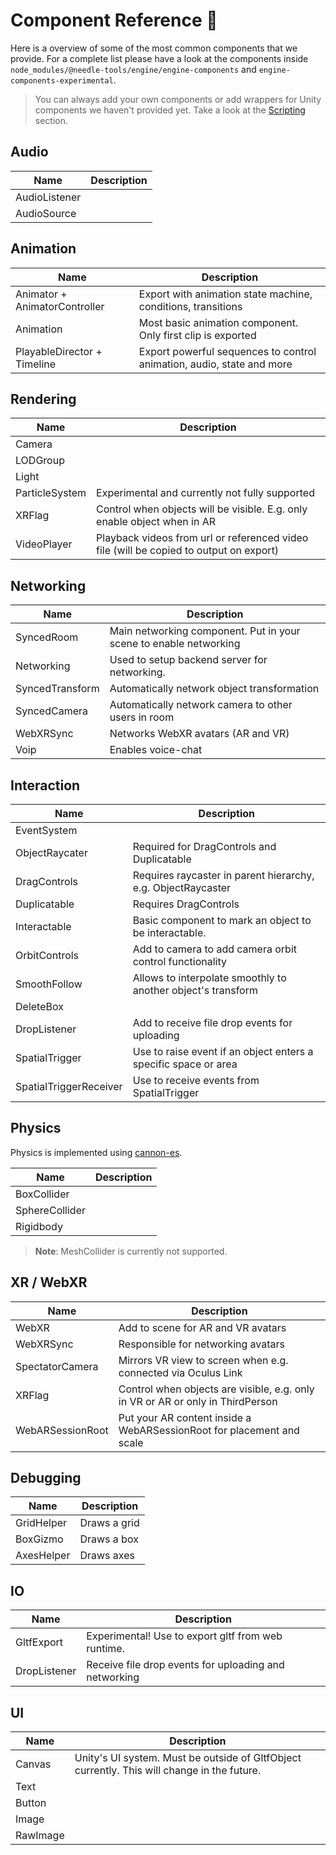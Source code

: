 # Component Reference 🧩

Here is a overview of some of the most common components that we provide. For a complete list please have a look at the components inside ``node_modules/@needle-tools/engine/engine-components`` and ``engine-components-experimental``.  

> You can always add your own components or add wrappers for Unity components we haven't provided yet. Take a look at the [Scripting](./scripting.md) section.

## Audio
| Name  | Description |
| ------------- | ------------- |
| AudioListener |  |
| AudioSource |  |

## Animation
| Name  | Description |
| ------------- | ------------- |
| Animator + AnimatorController | Export with animation state machine, conditions, transitions  |
| Animation | Most basic animation component. Only first clip is exported |
| PlayableDirector + Timeline | Export powerful sequences to control animation, audio, state and more |

## Rendering
| Name  | Description |
| ------------- | ------------- |
| Camera |  |
| LODGroup |  |
| Light |  |
| ParticleSystem | Experimental and currently not fully supported |
| XRFlag | Control when objects will be visible. E.g. only enable object when in AR  |
| VideoPlayer  | Playback videos from url or referenced video file (will be copied to output on export) |

## Networking
| Name  | Description |
| ------------- | ------------- |
| SyncedRoom | Main networking component. Put in your scene to enable networking |
| Networking | Used to setup backend server for networking. |
| SyncedTransform | Automatically network object transformation |
| SyncedCamera | Automatically network camera to other users in room |
| WebXRSync | Networks WebXR avatars (AR and VR) |
| Voip | Enables voice-chat |

## Interaction
| Name  | Description |
| ------------- | ------------- |
| EventSystem |  |
| ObjectRaycater | Required for DragControls and Duplicatable |
| DragControls | Requires raycaster in parent hierarchy, e.g. ObjectRaycaster |
| Duplicatable | Requires DragControls |
| Interactable | Basic component to mark an object to be interactable. |
| OrbitControls | Add to camera to add camera orbit control functionality |
| SmoothFollow | Allows to interpolate smoothly to another object's transform |
| DeleteBox |  |
| DropListener | Add to receive file drop events for uploading |
| SpatialTrigger | Use to raise event if an object enters a specific space or area |
| SpatialTriggerReceiver | Use to receive events from SpatialTrigger |

## Physics

Physics is implemented using [cannon-es](https://github.com/pmndrs/cannon-es).  

| Name  | Description |
| ------------- | ------------- |
| BoxCollider |  |
| SphereCollider |  |
| Rigidbody |  |

> **Note**: MeshCollider is currently not supported.

## XR / WebXR
| Name  | Description |
| ------------- | ------------- |
| WebXR | Add to scene for AR and VR avatars |
| WebXRSync | Responsible for networking avatars |
| SpectatorCamera | Mirrors VR view to screen when e.g. connected via Oculus Link |
| XRFlag | Control when objects are visible, e.g. only in VR or AR or only in ThirdPerson |
| WebARSessionRoot | Put your AR content inside a WebARSessionRoot for placement and scale |

## Debugging
| Name  | Description |
| ------------- | ------------- |
| GridHelper | Draws a grid |
| BoxGizmo | Draws a box |
| AxesHelper | Draws axes |

## IO
| Name  | Description |
| ------------- | ------------- |
| GltfExport | Experimental! Use to export gltf from web runtime. |
| DropListener | Receive file drop events for uploading and networking |

## UI
| Name  | Description |
| ------------- | ------------- |
| Canvas | Unity's UI system. Must be outside of GltfObject currently. This will change in the future. |
| Text |  |
| Button |  |
| Image |  |
| RawImage |  |

